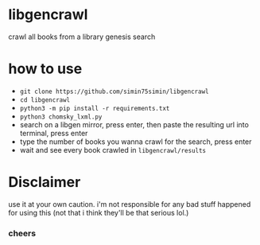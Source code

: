 # libgencrawl
crawl all books from a library genesis search

# how to use
- ```git clone https://github.com/simin75simin/libgencrawl```
- ```cd libgencrawl```
- ```python3 -m pip install -r requirements.txt```
- ```python3 chomsky_lxml.py```
- search on a libgen mirror, press enter, then paste the resulting url into terminal, press enter
- type the number of books you wanna crawl for the search, press enter
- wait and see every book crawled in ```libgencrawl/results```

# Disclaimer
use it at your own caution. i'm not responsible for any bad stuff happened for using this (not that i think they'll be that serious lol.)

### cheers
